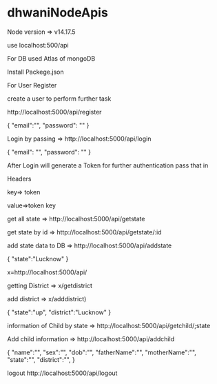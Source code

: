 # dhwaniNodeApis


Node version => v14.17.5


use localhost:500/api


For DB used Atlas of mongoDB


Install Packege.json

For User Register

create a user to perform further task

http://localhost:5000/api/register
   
   {
     "email":"",
     "password": ""
   }
  
Login by passing =>  http://localhost:5000/api/login

   {
     "email": "",
     "password": ""
   }   
   
After Login will generate a Token for further authentication pass that in 

Headers

key=> token

value=>token key
   
   
get all state => http://localhost:5000/api/getstate

get state by id  => http://localhost:5000/api/getstate/:id

add state data to DB => http://localhost:5000/api/addstate

   {
      "state":"Lucknow"
   }
   
x=http://localhost:5000/api/

getting District =>  x/getdistrict

add district => x/adddistrict)

   {
      "state":"up",
      "district":"Lucknow"
   }
   
 information of Child by state => http://localhost:5000/api/getchild/;state
 
Add child information => http://localhost:5000/api/addchild

   {
  "name":"",
  "sex":"",
  "dob":"",
  "fatherName":"",
  "motherName":"",
  "state":"",
  "district":"",
  }
  
  
  
  logout   http://localhost:5000/api/logout
